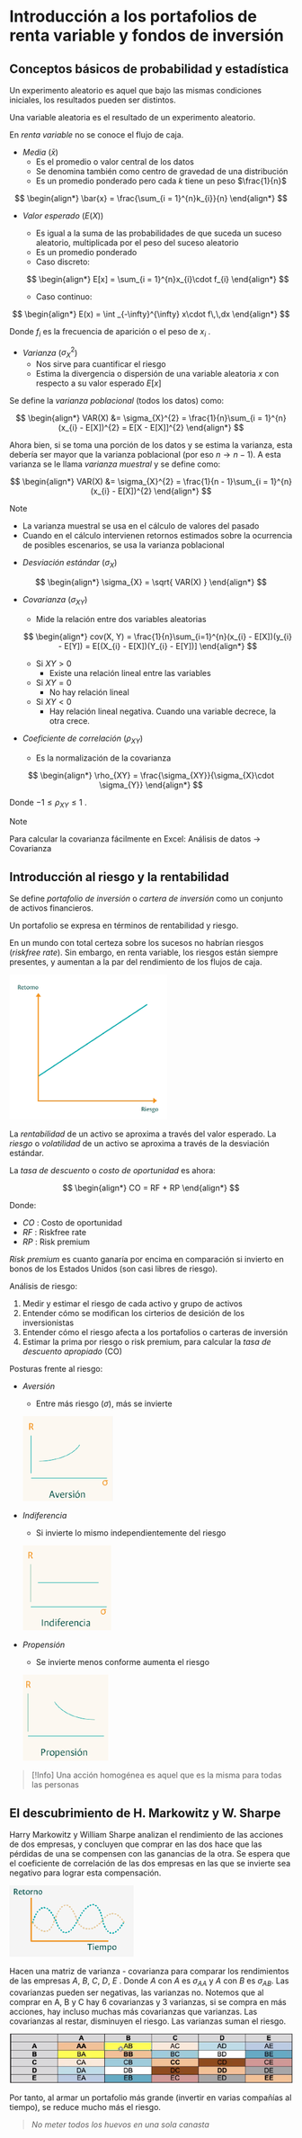 
# Introducción a los portafolios de renta variable y fondos de inversión


## Conceptos básicos de probabilidad y estadística

Un experimento aleatorio es aquel que bajo las mismas condiciones iniciales, los resultados pueden ser distintos.

Una variable aleatoria es el resultado de un experimento aleatorio.

En _renta variable_ no se conoce el flujo de caja.

- _Media_ ($\bar{x}$)
	- Es el promedio o valor central de los datos
	- Se denomina también como centro de gravedad de una distribución 
	- Es un promedio ponderado pero cada $k$ tiene un peso $\frac{1}{n}$

$$
\begin{align*}
	\bar{x} = \frac{\sum_{i = 1}^{n}k_{i}}{n}
\end{align*}
$$

- _Valor esperado_ ($E(X)$)
	- Es igual a la suma de las probabilidades de que suceda un suceso aleatorio, multiplicada por el peso del suceso aleatorio
	- Es un promedio ponderado
	- Caso discreto: 

	$$
	\begin{align*}
		E[x] = \sum_{i = 1}^{n}x_{i}\cdot f_{i}
	\end{align*}
	$$
	- Caso continuo: 

$$
\begin{align*}
	E(x) = \int _{-\infty}^{\infty} x\cdot f\,\,dx
\end{align*}
$$

Donde $f_{i}$ es la frecuencia de aparición o el peso de $x_{i}$ .

- _Varianza_ ($\sigma_{X}^{2}$)
	- Nos sirve para cuantificar el riesgo
	- Estima la divergencia o dispersión de una variable aleatoria $x$ con respecto a su valor esperado $E[x]$


Se define la _varianza poblacional_ (todos los datos) como:

$$
\begin{align*}
	VAR(X) &= \sigma_{X}^{2} = \frac{1}{n}\sum_{i = 1}^{n}(x_{i} - E[X])^{2} = E[X - E[X]]^{2} 
\end{align*}
$$

Ahora bien, si se toma una porción de los datos y se estima la varianza, esta debería ser mayor que la varianza poblacional (por eso $n \to n - 1$).
A esta varianza se le llama _varianza muestral_ y se define como:

$$
\begin{align*}
	VAR(X) &= \sigma_{X}^{2} = \frac{1}{n - 1}\sum_{i = 1}^{n}(x_{i} - E[X])^{2}
\end{align*}
$$

>[!Note]
>- La varianza muestral se usa en el cálculo de valores del pasado
>- Cuando en el cálculo intervienen retornos estimados sobre la ocurrencia de posibles escenarios, se usa la varianza poblacional

- _Desviación estándar_ ($\sigma_{X}$)

$$
\begin{align*}
	\sigma_{X} = \sqrt{ VAR(X) }
\end{align*}
$$

- _Covarianza_ ($\sigma_{XY}$)
	- Mide la relación entre dos variables aleatorias

	 $$
	\begin{align*}
		cov(X, Y) = \frac{1}{n}\sum_{i=1}^{n}(x_{i} - E[X])(y_{i} - E[Y]) = E[(X_{i} - E[X])(Y_{i} - E[Y])]
	\end{align*}
	$$
	
	- Si $XY > 0$
		- Existe una relación lineal entre las variables
	- Si $XY = 0$
		- No hay relación lineal
	- Si $XY < 0$
		- Hay relación lineal negativa. Cuando una variable decrece, la otra crece.

- _Coeficiente de correlación_ ($\rho_{XY}$)
	- Es la normalización de la covarianza 

$$
\begin{align*}
	\rho_{XY} = \frac{\sigma_{XY}}{\sigma_{X}\cdot \sigma_{Y}}
\end{align*}
$$

Donde $-1 \leq \rho_{XY} \leq 1$ .

>[!Note]
>Para calcular la covarianza fácilmente en Excel: 
>Análisis de datos -> Covarianza


## Introducción al riesgo y la rentabilidad

Se define _portafolio de inversión_ o _cartera de inversión_ como un conjunto de activos financieros.

Un portafolio se expresa en términos de rentabilidad y riesgo.

En un mundo con total certeza sobre los sucesos no habrían riesgos (_riskfree rate_). Sin embargo, en renta variable, los riesgos están siempre presentes, y aumentan a la par del rendimiento de los flujos de caja.

![](attachments/Pasted%20image%2020230514181405.png)

La _rentabilidad_ de un activo se aproxima a través del valor esperado.
La _riesgo_ o _volatilidad_ de un activo se aproxima a través de la desviación estándar.

La _tasa de descuento_ o _costo de oportunidad_ es ahora:

$$
\begin{align*}
	CO = RF + RP
\end{align*}
$$

Donde:
- $CO$ : Costo de oportunidad
- $RF$ : Riskfree rate
- $RP$ : Risk premium

_Risk premium_ es cuanto ganaría por encima en comparación si invierto en bonos de los Estados Unidos (son casi libres de riesgo).

Análisis de riesgo:
1. Medir y estimar el riesgo de cada activo y grupo de activos
2. Entender cómo se modifican los cirterios de desición de los inversionistas
3. Entender cómo el riesgo afecta a los portafolios o carteras de inversión
4. Estimar la prima por riesgo o risk premium, para calcular la _tasa de descuento apropiado_ (CO)

Posturas frente al riesgo:

- _Aversión_
	- Entre más riesgo ($\sigma$), más se invierte
	
	![](attachments/Pasted%20image%2020230516162423.png)
	
- _Indiferencia_
	- Si invierte lo mismo independientemente del riesgo

	![](attachments/Pasted%20image%2020230514183555.png)

- _Propensión_
	- Se invierte menos conforme aumenta el riesgo

	![](attachments/Pasted%20image%2020230514183628.png)

>[!Info]
>Una acción homogénea es aquel que es la misma para todas las personas


## El descubrimiento de H. Markowitz y W. Sharpe

Harry Markowitz y William Sharpe analizan el rendimiento de las acciones de dos empresas, y concluyen que comprar en las dos hace que las pérdidas de una se compensen con las ganancias de la otra. Se espera que el coeficiente de correlación de las dos empresas en las que se invierte sea negativo para lograr esta compensación.

![](attachments/Pasted%20image%2020230514184051.png)

Hacen una matriz de varianza - covarianza para comparar los rendimientos de las empresas $A$, $B$, $C$, $D$, $E$ . Donde $A$ con $A$ es $\sigma_{AA}$ y $A$ con $B$ es $\sigma_{AB}$.
Las covarianzas pueden ser negativas, las varianzas no. Notemos que al comprar en A, B y C hay 6 covarianzas y 3 varianzas, si se compra en más acciones, hay incluso muchas más covarianzas que varianzas.
Las covarianzas al restar, disminuyen el riesgo. Las varianzas suman el riesgo.

![](attachments/Pasted%20image%2020230516162307.png)

Por tanto, al armar un portafolio más grande (invertir en varias compañías al tiempo), se reduce mucho más el riesgo.

>_No meter todos los huevos en una sola canasta_



